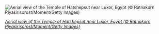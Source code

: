 
![Aerial view of the Temple of Hatshepsut near Luxor, Egypt (© Ratnakorn Piyasirisorost/Moment/Getty Images)](https://cn.bing.com//th?id=OHR.Hatshepsut_EN-US8201096209_1920x1080.jpg&rf=LaDigue_1920x1080.jpg&pid=hp)

*[Aerial view of the Temple of Hatshepsut near Luxor, Egypt (© Ratnakorn Piyasirisorost/Moment/Getty Images)](https://www.bing.com/search?q=temple+of+hatshepsut&form=hpcapt&filters=HpDate%3a%2220211016_0700%22)*
